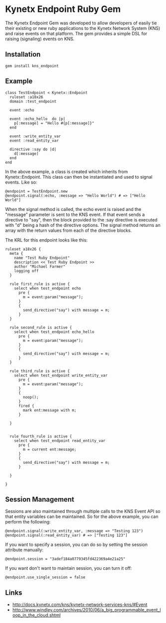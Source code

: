 # Kynetx Endpoint Ruby Gem
The Kynetx Endpoint Gem was developed to allow developers of easily tie their existing or new ruby applications to the Kynetx Network System (KNS) and raise events on that platform.  The gem provides a simple DSL for raising (signaling) events on KNS.

## Installation
    gem install kns_endpoint

## Example
    class TestEndpoint < Kynetx::Endpoint
      ruleset :a18x26
      domain :test_endpoint
      
      event :echo

      event :echo_hello  do |p|
        p[:message] = "Hello #{p[:message]}"
      end

      event :write_entity_var
      event :read_entity_var

      directive :say do |d|
        d[:message]
      end
    end

In the above example, a class is created which inherits from Kynetx::Endpoint.  This class can then be instantiated and used to signal events.  Like so:

    @endpoint = TestEndpoint.new
    @endpoint.signal(:echo, :message => "Hello World") # => ["Hello World"]

When the signal method is called, the echo event is raised and the "message" parameter is sent to the KNS event.  If that event sends a directive to "say", then the block provided to the :say directive is executed with "d" being a hash of the directive options. The signal method returns an array with the return values from each of the directive blocks.


The KRL for this endpoint looks like this:

    ruleset a18x26 {
      meta {
        name "Test Ruby Endpoint"
        description << Test Ruby Endpoint >>
        author "Michael Farmer"
        logging off
      }

      rule first_rule is active {
        select when test_endpoint echo
          pre {
            m = event:param("message");
          }
          {
            send_directive("say") with message = m;
          }
      }

      rule second_rule is active {
        select when test_endpoint echo_hello
          pre {
            m = event:param("message");
          }
          {
            send_directive("say") with message = m;
          }
      }

      rule third_rule is active {
        select when test_endpoint write_entity_var
          pre {
            m = event:param("message");
          }
          {
            noop();
          }
          fired {
            mark ent:message with m;
          }
          
      }
      

      rule fourth_rule is active {
        select when test_endpoint read_entity_var
          pre {
            m = current ent:message;
          }
          {
            send_directive("say") with message = m;  
          }
          
      }

    }


## Session Management
Sessions are also maintained through multiple calls to the KNS Event API so that entity variables can be maintained. So for the above example, you can perform the following:

    @endpoint.signal(:write_entity_var, :message => "Testing 123")
    @endpoint.signal(:read_entity_var) # => ["Testing 123"]

If you want to specify a session, you can do so by setting the session attribute manually:

    @endpoint.session = "3adef184a0779345fd422369a4e21a25"

If you want don't want to maintain session, you can turn it off:

    @endpoint.use_single_session = false

## Links
- http://docs.kynetx.com/kns/kynetx-network-services-kns/#Event
- http://www.windley.com/archives/2010/06/a_big_programmable_event_loop_in_the_cloud.shtml

